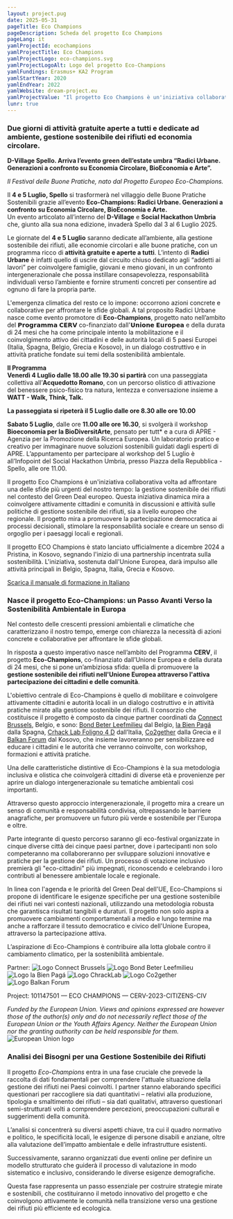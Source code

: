 ```yaml
---
layout: project.pug
date: 2025-05-31
pageTitle: Eco Champions
pageDescription: Scheda del progetto Eco Champions
pageLang: it
yamlProjectId: ecochampions
yamlProjectTitle: Eco Champions
yamlProjectLogo: eco-champions.svg
yamlProjectLogoAlt: Logo del progetto Eco-Champions
yamlFundings: Erasmus+ KA2 Program
yamlStartYear: 2020
yamlEndYear: 2022
yamlWebsite: dream-project.eu
yamlProjectValue: "Il progetto Eco Champions è un'iniziativa collaborativa volta ad affrontare una delle sfide più urgenti del nostro tempo: la gestione sostenibile dei rifiuti nel contesto del Green Deal europeo. Questa iniziativa dinamica mira a coinvolgere attivamente cittadini e comunità in discussioni e attività sulle politiche di gestione sostenibile dei rifiuti, sia a livello europeo che regionale. Il progetto mira a promuovere la partecipazione democratica ai processi decisionali, stimolare la responsabilità sociale e creare un senso di orgoglio per i paesaggi locali e regionali."
lunr: true
---
```


### Due giorni di attività gratuite aperte a tutti e dedicate ad ambiente, gestione sostenibile dei rifiuti ed economia circolare.  
						
**D-Village Spello. Arriva l’evento green dell’estate umbra “Radici Urbane. Generazioni a confronto su Economia Circolare, BioEconomia e Arte”.**

*Il Festival delle Buone Pratiche, nato dal Progetto Europeo Eco-Champions.*

Il **4 e 5 Luglio, Spello** si trasformerà nel villaggio delle Buone Pratiche Sostenibili grazie all’evento **Eco-Champions: Radici Urbane. Generazioni a confronto su Economia Circolare, BioEconomia e Arte.**  
 Un evento articolato all’interno del **D-Village** e **Social Hackathon Umbria** che, giunto alla sua nona edizione, invaderà Spello dal 3 al 6 Luglio 2025\.

Le giornate del **4 e 5 Luglio** saranno dedicate all’ambiente, alla gestione sostenibile dei rifiuti, alle economie circolari e alle buone pratiche, con un programma ricco di **attività gratuite e aperte a tutti**. L’intento di **Radici Urbane** è infatti quello di uscire dal circuito chiuso dedicato agli “addetti ai lavori” per coinvolgere famiglie, giovani e meno giovani, in un confronto intergenerazionale che possa instillare consapevolezza, responsabilità individuali verso l’ambiente e fornire strumenti concreti per consentire ad ognuno di fare la propria parte.			

L'emergenza climatica del resto ce lo impone: occorrono azioni concrete e collaborative per affrontare le sfide globali. A tal proposito Radici Urbane nasce come evento promotore di **Eco-Champions**, progetto nato nell’ambito del 𝗣𝗿𝗼𝗴𝗿𝗮𝗺𝗺𝗮 𝗖𝗘𝗥𝗩 co-finanziato dall'𝗨𝗻𝗶𝗼𝗻𝗲 𝗘𝘂𝗿𝗼𝗽𝗲𝗮 e della durata di 24 mesi che ha come principale intento la mobilitazione e il coinvolgimento attivo dei cittadini e delle autorità locali di 5 paesi Europei (Italia, Spagna, Belgio, Grecia e Kosovo), in un dialogo costruttivo e in attività pratiche fondate sui temi della sostenibilità ambientale.

**Il Programma**  
 **Venerdì 4 Luglio dalle 18.00 alle 19.30 si partirà** con una passeggiata collettiva all’**Acquedotto Romano**, con un percorso olistico di attivazione del benessere psico-fisico tra natura, lentezza e conversazione insieme a **WATT \- Walk, Think, Talk.**					

**La passeggiata si ripeterà il 5 Luglio dalle ore 8.30 alle ore 10.00**										

**Sabato 5 Luglio**, dalle ore **11.00 alle ore 16.30**, si svolgerà il workshop **Bioeconomia per la BioDiversitArte**, pensato per tutt\* e a cura di APRE \- Agenzia per la Promozione della Ricerca Europea. Un laboratorio pratico e creativo per immaginare nuove soluzioni sostenibili guidati dagli esperti di APRE. L’appuntamento per partecipare al workshop del 5 Luglio è all’Infopoint del Social Hackathon Umbria, presso Piazza della Repubblica \- Spello, alle ore 11.00. 


Il progetto Eco Champions è un'iniziativa collaborativa volta ad affrontare una delle sfide più urgenti del nostro tempo: la gestione sostenibile dei rifiuti nel contesto del Green Deal europeo. Questa iniziativa dinamica mira a coinvolgere attivamente cittadini e comunità in discussioni e attività sulle politiche di gestione sostenibile dei rifiuti, sia a livello europeo che regionale. Il progetto mira a promuovere la partecipazione democratica ai processi decisionali, stimolare la responsabilità sociale e creare un senso di orgoglio per i paesaggi locali e regionali.

Il progetto ECO Champions è stato lanciato ufficialmente a dicembre 2024 a Pristina, in Kosovo, segnando l'inizio di una partnership incentrata sulla sostenibilità. L'iniziativa, sostenuta dall'Unione Europea, darà impulso alle attività principali in Belgio, Spagna, Italia, Grecia e Kosovo.

[Scarica il manuale di formazione in Italiano](../../../assets/pdf/it/Eco%20Champions%20-SHARED%20TRAINING%20MANUAL%20(ITA).pdf)

### **Nasce il progetto Eco-Champions: un Passo Avanti Verso la Sostenibilità Ambientale in Europa**

Nel contesto delle crescenti pressioni ambientali e climatiche che caratterizzano il nostro tempo, emerge con chiarezza la necessità di azioni concrete e collaborative per affrontare le sfide globali. 

In risposta a questo imperativo nasce nell’ambito del Programma **CERV**, il progetto **Eco-Champions**, co-finanziato dall’Unione Europea e della durata di 24 mesi, che si pone un’ambiziosa sfida: quella di promuovere la **gestione sostenibile dei rifiuti nell'Unione Europea attraverso l'attiva partecipazione dei cittadini e delle comunità**.

L'obiettivo centrale di Eco-Champions è quello di mobilitare e coinvolgere attivamente cittadini e autorità locali in un dialogo costruttivo e in attività pratiche mirate alla gestione sostenibile dei rifiuti. Il consorzio che costituisce il progetto è composto da cinque partner coordinati da [Connect Brussels](https://connectbrussels.eu/), Belgio, e sono: [Bond Beter Leefmilieu](https://www.bondbeterleefmilieu.be/) dal Belgio, [la Bien Pagá](http://labienpaga.es/?fbclid=IwY2xjawIJuIdleHRuA2FlbQIxMAABHY8fmZwG07OshK8tLRtzaghATKDhx1r8uCmd6g5DwD9i_wpwex738-ru0g_aem_u-1nHrv_U9OrCpztN2gSLw) dalla Spagna, [Crhack Lab Foligno 4 D](https://clf4d.eu/) dall’Italia, [Co2gether](https://co2gether.gr/en/) dalla Grecia e il [Balkan Forum](https://thebalkanforum.org/) dal Kosovo, che insieme lavoreranno per sensibilizzare ed educare i cittadini e le autorità che verranno coinvolte, con workshop, formazioni e attività pratiche. 

Una delle caratteristiche distintive di Eco-Champions è la sua metodologia inclusiva e olistica che coinvolgerà cittadini di diverse età e provenienze per aprire un dialogo intergenerazionale su tematiche ambientali così importanti.

Attraverso questo approccio intergenerazionale, il progetto mira a creare un senso di comunità e responsabilità condivisa, oltrepassando le barriere anagrafiche, per promuovere un futuro più verde e sostenibile per l'Europa e oltre.

Parte integrante di questo percorso saranno gli eco-festival organizzate in cinque diverse città dei cinque paesi partner, dove i partecipanti non solo competeranno ma collaboreranno per sviluppare soluzioni innovative e pratiche per la gestione dei rifiuti. Un processo di votazione inclusivo premierà gli "eco-cittadini" più impegnati, riconoscendo e celebrando i loro contributi al benessere ambientale locale e regionale.

In linea con l'agenda e le priorità del Green Deal dell'UE, Eco-Champions si propone di identificare le esigenze specifiche per una gestione sostenibile dei rifiuti nei vari contesti nazionali, utilizzando una metodologia robusta che garantisca risultati tangibili e duraturi. Il progetto non solo aspira a promuovere cambiamenti comportamentali a medio e lungo termine ma anche a rafforzare il tessuto democratico e civico dell'Unione Europea, attraverso la partecipazione attiva.

L’aspirazione di Eco-Champions è contribuire alla lotta globale contro il cambiamento climatico, per la sostenibilità ambientale. 

Partner: 
![Logo Connect Brussels](<../../../assets/media/graphics/partners/eco-champions/Connect Brussels.jpg>)
![Logo Bond Beter Leefmilieu](<../../../assets/media/graphics/partners/eco-champions/LOGO-BBL_baseline_RGB 2020.jpg>)
![Logo la Bien Pagá](<../../../assets/media/graphics/partners/eco-champions/LBP_logo_removebg.png>)
![Logo ChrackLab](<../../../assets/media/graphics/partners/Logo-CLF4D-2020_1.png>)
![Logo Co2gether](<../../../assets/media/graphics/partners/eco-champions/CO2GETHER_logo.jpg>)
![Logo Balkan Forum](<../../../assets/media/graphics/partners/eco-champions/The Balkan Forum - Logo.svg>)

Project: 101147501 — ECO CHAMPIONS — CERV-2023-CITIZENS-CIV

*Funded by the European Union. Views and opinions expressed are however those of the author(s) only and do not necessarily reflect those of the European Union or the Youth Affairs Agency. Neither the European Union nor the granting authority can be held responsible for them.*      
![European Union logo](<../../../assets/media/graphics/logos/eu-logo.png>)

### **Analisi dei Bisogni per una Gestione Sostenibile dei Rifiuti**

Il progetto *Eco-Champions* entra in una fase cruciale che prevede la raccolta di dati fondamentali per comprendere l'attuale situazione della gestione dei rifiuti nei Paesi coinvolti. I partner stanno elaborando specifici questionari per raccogliere sia dati quantitativi – relativi alla produzione, tipologia e smaltimento dei rifiuti – sia dati qualitativi, attraverso questionari semi-strutturati volti a comprendere percezioni, preoccupazioni culturali e suggerimenti della comunità.

L’analisi si concentrerà su diversi aspetti chiave, tra cui il quadro normativo e politico, le specificità locali, le esigenze di persone disabili e anziane, oltre alla valutazione dell’impatto ambientale e delle infrastrutture esistenti.

Successivamente, saranno organizzati due eventi online per definire un modello strutturato che guiderà il processo di valutazione in modo sistematico e inclusivo, considerando le diverse esigenze demografiche. 

Questa fase rappresenta un passo essenziale per costruire strategie mirate e sostenibili, che costituiranno il metodo innovativo del progetto e che coinvolgono attivamente le comunità nella transizione verso una gestione dei rifiuti più efficiente ed ecologica.



